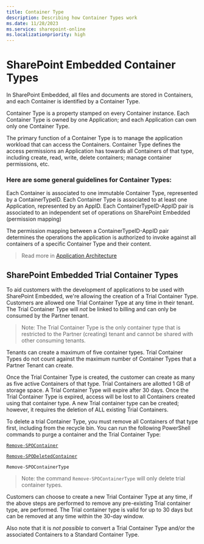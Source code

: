 ```yaml
---
title: Container Type
description: Describing how Container Types work
ms.date: 11/28/2023
ms.service: sharepoint-online
ms.localizationpriority: high
---
```



# SharePoint Embedded Container Types

In SharePoint Embedded, all files and documents are stored in Containers, and each Container is identified by a Container Type.

Container Type is a property stamped on every Container instance. Each Container Type is owned by one Application; and each Application can own only one Container Type.

The primary function of a Container Type is to manage the application workload that can access the Containers. Container Type defines the access permissions an Application has towards all Containers of that type, including create, read, write, delete containers; manage container permissions, etc.


### Here are some general guidelines for Container Types:

Each Container is associated to one immutable Container Type, represented by a ContainerTypeID. Each Container Type is associated to at least one Application, represented by an AppID. Each ContainerTypeID-AppID pair is associated to an independent set of operations on SharePoint Embedded (permission mapping)

The permission mapping between a ContainerTypeID-AppID pair determines the operations the application is authorized to invoke against all containers of a specific Container Type and their content.

> Read more in [Application Architecture](./app-architecture.md)



## SharePoint Embedded Trial Container Types

To aid customers with the development of applications to be used with SharePoint Embedded, we're allowing the creation of a Trial Container Type. Customers are allowed one Trial Container Type at any time in their tenant. The Trial Container Type will *not* be linked to billing and can only be consumed by the Partner tenant.

> Note: The Trial Container Type is the only container type that is restricted to the Partner (creating) tenant and cannot be shared with other consuming tenants.

Tenants can create a maximum of five container types. Trial Container Types do not count against the maximum number of Container Types that a Partner Tenant can create.

Once the Trial Container Type is created, the customer can create as many as five active Containers of that type. Trial Containers are allotted 1 GB of storage space. A Trial Container Type will expire after 30 days. Once the Trial Container Type is expired, access will be lost to all Containers created using that container type. A new Trial container type can be created; however, it requires the deletion of ALL existing Trial Containers.

To delete a trial Container Type, you must remove all Containers of that type first, including from the recycle bin. You can run the following PowerShell commands to purge a container and the Trial Container Type:

[`Remove-SPOContainer`](/powershell/module/sharepoint-online/remove-spocontainer)

[`Remove-SPODeletedContainer`](/powershell/module/sharepoint-online/remove-spodeletedcontainer)

`Remove-SPOContainerType`

> Note: the command `Remove-SPOContainerType` will only delete trial container types.


Customers can choose to create a new Trial Container Type at any time, if the above steps are performed to remove any pre-existing Trial container type, are performed. The Trial container type is valid for up to 30 days but can be removed at any time within the 30-day window.

Also note that it is *not possible* to convert a Trial Container Type and/or the associated Containers to a Standard Container Type.
